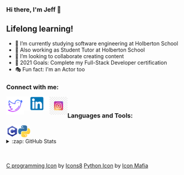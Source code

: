 ### Hi there, I'm Jeff 👋

<!--
**Jeff-28/Jeff-28** is a ✨ _special_ ✨ repository because its `README.md` (this file) appears on your GitHub profile.

Here are some ideas to get you started:

- 🔭 I’m currently working on ...
- 🌱 I’m currently learning ...
- 👯 I’m looking to collaborate on ...
- 🤔 I’m looking for help with ...
- 💬 Ask me about ...
- 📫 How to reach me: ...
- 😄 Pronouns: ...
- ⚡ Fun fact: ...
-->

## Lifelong learning!

- 🌱 I’m currently studying software engineering at Holberton School
- 🔭 Also working as Student Tutor at Holberton School
- 👯 I’m looking to collaborate creating content
- 🥅 2021 Goals: Complete my Full-Stack Developer certification
- 🎭 Fun fact: I'm an Actor too 

### Connect with me:

[<img align="left" alt="Jeff-28 | Twitter" width="48px" src="/images/twitter_icon.png" />][twitter]
[<img align="left" alt="Jeff-28 | LinkedIn" width="68px" src="/images/linkedin_logo.png" />][linkedin]
[<img align="left" alt="Jeff-28 | Instagram" width="48px" src="/images/instagram.jpg" />][instagram]

<br />

### Languages and Tools:

<img align="left" alt="C" width="32px" src="/images/c-programming.png" />
<img align="left" alt="Python" width="32px" src="/images/python.png" />

<br />
<br />

<details>
  <summary>:zap: GitHub Stats</summary>

  <img align="left" alt="Jeff-28's GitHub Stats" src="https://github-readme-stats.vercel.app/api?username=Jeff-28&theme=tokyonight&show_icons=true" />
  
  <a><img width="419" img align="center" alt="TopLang" src="https://github-readme-stats.vercel.app/api/top-langs/?username=Jeff-28&layout=compact&hide=perl&theme=tokyonight" /></a>

</details>

<br />
<br />

<a href="https://iconscout.com/icons/c-programming" target="_blank">C programming Icon</a> by <a href="https://iconscout.com/contributors/icons8" target="_blank">Icons8</a>
<a href="https://iconscout.com/icons/python" target="_blank">Python Icon</a> by <a href="https://iconscout.com/contributors/icon-mafia" target="_blank">Icon Mafia</a>

[twitter]: https://twitter.com/JeffMartinez28
[instagram]: https://www.instagram.com/jeffmartinez28
[linkedin]: https://www.linkedin.com/in/jeffreymartinez28

